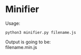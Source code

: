 # Minifier
Usage:
```
python3 minifier.py filename.js
```
Output is going to be: <br />
filename.min.js

